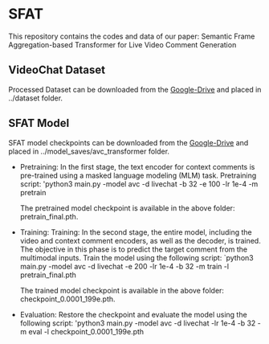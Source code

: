 # SFAT
This repository contains the codes and data of our paper: Semantic Frame Aggregation-based Transformer for Live Video Comment Generation

## VideoChat Dataset
Processed Dataset can be downloaded from the [Google-Drive](https://drive.google.com/drive/folders/1CJHMAt-_uSTOydhYLrH-I0NuaW0vf2KV?usp=sharing) and placed in ../dataset folder.

## SFAT Model
SFAT model checkpoints can be downloaded from the [Google-Drive](https://drive.google.com/drive/folders/1v3GpjvqF6t5vOEOdcTWLKVNlQ_D-1tNu?usp=sharing) and placed in ../model_saves/avc_transformer folder.

- Pretraining: In the first stage, the text encoder for context comments is pre-trained using a masked language modeling (MLM) task. Pretraining script: 'python3 main.py -model avc -d livechat -b 32 -e 100 -lr 1e-4 -m pretrain

   The pretrained model checkpoint is available in the above folder: pretrain_final.pth.

- Training: Training: In the second stage, the entire model, including the video and context comment encoders, as well as the decoder, is trained. The objective in this phase is to predict the target comment from the multimodal inputs. Train the model using the following script: 
  `python3 main.py -model avc -d livechat -e 200 -lr 1e-4 -b 32 -m train -l pretrain_final.pth
  
  The trained model checkpoint is available in the above folder: checkpoint_0.0001_199e.pth.
  
- Evaluation: Restore the checkpoint and evaluate the model using the following script: 'python3 main.py -model avc -d livechat -lr 1e-4 -b 32 -m eval -l checkpoint_0.0001_199e.pth
  
